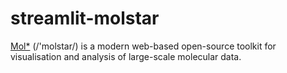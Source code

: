 # streamlit-molstar

[Mol*](https://molstar.org/) (/'molstar/) is a modern web-based open-source toolkit for visualisation and analysis of large-scale molecular data.

